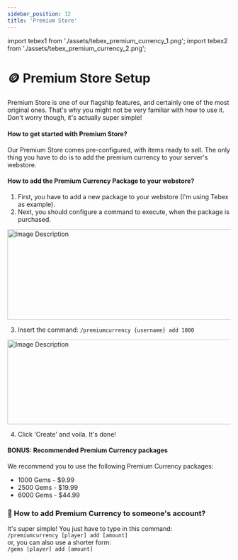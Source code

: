 ```yaml
---
sidebar_position: 12
title: 'Premium Store'
---
```


import tebex1 from './assets/tebex_premium_currency_1.png';
import tebex2 from './assets/tebex_premium_currency_2.png';


# :coin: Premium Store Setup

Premium Store is one of our flagship features, and certainly one of the most original ones. That's why you might not be very familiar with how to use it.
Don't worry though, it's actually super simple!

#### How to get started with Premium Store?

Our Premium Store comes pre-configured, with items ready to sell.
The only thing you have to do is to add the premium currency to your server's webstore.

#### How to add the Premium Currency Package to your webstore?

1. First, you have to add a new package to your webstore (I'm using Tebex as example).
2. Next, you should configure a command to execute, when the package is purchased.

<img src={tebex1} alt="Image Description" width="824" height="204"/>

3. Insert the command: `/premiumcurrency {username} add 1000`

<img src={tebex2} alt="Image Description" width="984" height="191"/>

4. Click 'Create' and voila. It's done!




#### BONUS: Recommended Premium Currency packages

We recommend you to use the following Premium Currency packages:
- 1000 Gems - $9.99
- 2500 Gems - $19.99
- 6000 Gems - $44.99



### :money_with_wings: How to add Premium Currency to someone's account?

It's super simple! You just have to type in this command:\
```/premiumcurrency [player] add [amount]```\
or, you can also use a shorter form:\
```/gems [player] add [amount]```